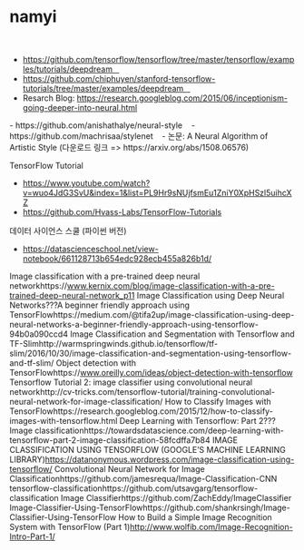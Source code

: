 # namyi
<DeepDream>    
- https://github.com/tensorflow/tensorflow/tree/master/tensorflow/examples/tutorials/deepdream    
- https://github.com/chiphuyen/stanford-tensorflow-tutorials/tree/master/examples/deepdream    
- Resarch Blog: https://research.googleblog.com/2015/06/inceptionism-going-deeper-into-neural.html

<Neural Network with Style Synthesis> 
- https://github.com/anishathalye/neural-style    
- https://github.com/machrisaa/stylenet    
- 논문: A Neural Algorithm of Artistic Style (다운로드 링크 => https://arxiv.org/abs/1508.06576)

TensorFlow Tutorial
- https://www.youtube.com/watch?v=wuo4JdG3SvU&index=1&list=PL9Hr9sNUjfsmEu1ZniY0XpHSzl5uihcXZ
- https://github.com/Hvass-Labs/TensorFlow-Tutorials

데이터 사이언스 스쿨 (파이썬 버전)
- https://datascienceschool.net/view-notebook/661128713b654edc928ecb455a826b1d/


<Object Recognition>

Image classification with a pre-trained deep neural networkhttps://www.kernix.com/blog/image-classification-with-a-pre-trained-deep-neural-network_p11
Image Classification using Deep Neural Networks???A beginner friendly approach using TensorFlowhttps://medium.com/@tifa2up/image-classification-using-deep-neural-networks-a-beginner-friendly-approach-using-tensorflow-94b0a090ccd4
Image Classification and Segmentation with Tensorflow and TF-Slimhttp://warmspringwinds.github.io/tensorflow/tf-slim/2016/10/30/image-classification-and-segmentation-using-tensorflow-and-tf-slim/
Object detection with TensorFlowhttps://www.oreilly.com/ideas/object-detection-with-tensorflow
Tensorflow Tutorial 2: image classifier using convolutional neural networkhttp://cv-tricks.com/tensorflow-tutorial/training-convolutional-neural-network-for-image-classification/
How to Classify Images with TensorFlowhttps://research.googleblog.com/2015/12/how-to-classify-images-with-tensorflow.html
Deep Learning with Tensorflow: Part 2???Image classificationhttps://towardsdatascience.com/deep-learning-with-tensorflow-part-2-image-classification-58fcdffa7b84
IMAGE CLASSIFICATION USING TENSORFLOW (GOOGLE’S MACHINE LEARNING LIBRARY)https://datanonymous.wordpress.com/image-classification-using-tensorflow/
Convolutional Neural Network for Image Classificationhttps://github.com/jamesrequa/Image-Classification-CNN
tensorflow-classificationhttps://github.com/utsavgarg/tensorflow-classification
Image Classifierhttps://github.com/ZachEddy/ImageClassifier
Image-Classifier-Using-TensorFlowhttps://github.com/shankrsingh/Image-Classifier-Using-TensorFlow
How to Build a Simple Image Recognition System with TensorFlow (Part 1)http://www.wolfib.com/Image-Recognition-Intro-Part-1/

